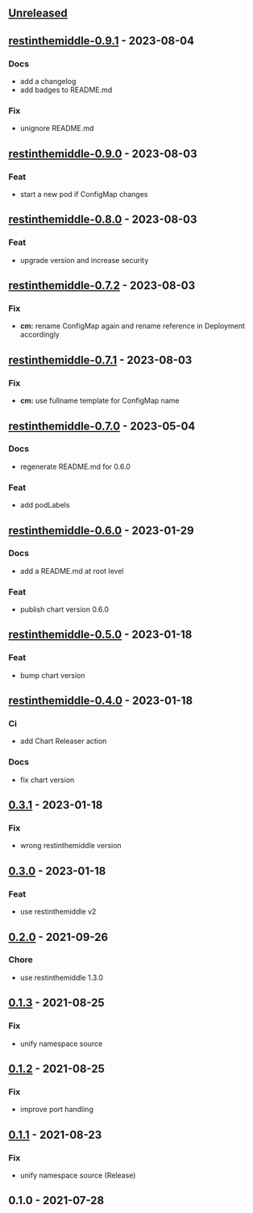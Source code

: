 <a name="unreleased"></a>
## [Unreleased]


<a name="restinthemiddle-0.9.1"></a>
## [restinthemiddle-0.9.1] - 2023-08-04
### Docs
- add a changelog
- add badges to README.md

### Fix
- unignore README.md


<a name="restinthemiddle-0.9.0"></a>
## [restinthemiddle-0.9.0] - 2023-08-03
### Feat
- start a new pod if ConfigMap changes


<a name="restinthemiddle-0.8.0"></a>
## [restinthemiddle-0.8.0] - 2023-08-03
### Feat
- upgrade version and increase security


<a name="restinthemiddle-0.7.2"></a>
## [restinthemiddle-0.7.2] - 2023-08-03
### Fix
- **cm:** rename ConfigMap again and rename reference in Deployment accordingly


<a name="restinthemiddle-0.7.1"></a>
## [restinthemiddle-0.7.1] - 2023-08-03
### Fix
- **cm:** use fullname template for ConfigMap name


<a name="restinthemiddle-0.7.0"></a>
## [restinthemiddle-0.7.0] - 2023-05-04
### Docs
- regenerate README.md for 0.6.0

### Feat
- add podLabels


<a name="restinthemiddle-0.6.0"></a>
## [restinthemiddle-0.6.0] - 2023-01-29
### Docs
- add a README.md at root level

### Feat
- publish chart version 0.6.0


<a name="restinthemiddle-0.5.0"></a>
## [restinthemiddle-0.5.0] - 2023-01-18
### Feat
- bump chart version


<a name="restinthemiddle-0.4.0"></a>
## [restinthemiddle-0.4.0] - 2023-01-18
### Ci
- add Chart Releaser action

### Docs
- fix chart version


<a name="0.3.1"></a>
## [0.3.1] - 2023-01-18
### Fix
- wrong restinthemiddle version


<a name="0.3.0"></a>
## [0.3.0] - 2023-01-18
### Feat
- use restinthemiddle v2


<a name="0.2.0"></a>
## [0.2.0] - 2021-09-26
### Chore
- use restinthemiddle 1.3.0


<a name="0.1.3"></a>
## [0.1.3] - 2021-08-25
### Fix
- unify namespace source


<a name="0.1.2"></a>
## [0.1.2] - 2021-08-25
### Fix
- improve port handling


<a name="0.1.1"></a>
## [0.1.1] - 2021-08-23
### Fix
- unify namespace source (Release)


<a name="0.1.0"></a>
## 0.1.0 - 2021-07-28

[Unreleased]: https://github.com/restinthemiddle/helm/compare/restinthemiddle-0.9.1...HEAD
[restinthemiddle-0.9.1]: https://github.com/restinthemiddle/helm/compare/restinthemiddle-0.9.0...restinthemiddle-0.9.1
[restinthemiddle-0.9.0]: https://github.com/restinthemiddle/helm/compare/restinthemiddle-0.8.0...restinthemiddle-0.9.0
[restinthemiddle-0.8.0]: https://github.com/restinthemiddle/helm/compare/restinthemiddle-0.7.2...restinthemiddle-0.8.0
[restinthemiddle-0.7.2]: https://github.com/restinthemiddle/helm/compare/restinthemiddle-0.7.1...restinthemiddle-0.7.2
[restinthemiddle-0.7.1]: https://github.com/restinthemiddle/helm/compare/restinthemiddle-0.7.0...restinthemiddle-0.7.1
[restinthemiddle-0.7.0]: https://github.com/restinthemiddle/helm/compare/restinthemiddle-0.6.0...restinthemiddle-0.7.0
[restinthemiddle-0.6.0]: https://github.com/restinthemiddle/helm/compare/restinthemiddle-0.5.0...restinthemiddle-0.6.0
[restinthemiddle-0.5.0]: https://github.com/restinthemiddle/helm/compare/restinthemiddle-0.4.0...restinthemiddle-0.5.0
[restinthemiddle-0.4.0]: https://github.com/restinthemiddle/helm/compare/0.3.1...restinthemiddle-0.4.0
[0.3.1]: https://github.com/restinthemiddle/helm/compare/0.3.0...0.3.1
[0.3.0]: https://github.com/restinthemiddle/helm/compare/0.2.0...0.3.0
[0.2.0]: https://github.com/restinthemiddle/helm/compare/0.1.3...0.2.0
[0.1.3]: https://github.com/restinthemiddle/helm/compare/0.1.2...0.1.3
[0.1.2]: https://github.com/restinthemiddle/helm/compare/0.1.1...0.1.2
[0.1.1]: https://github.com/restinthemiddle/helm/compare/0.1.0...0.1.1

